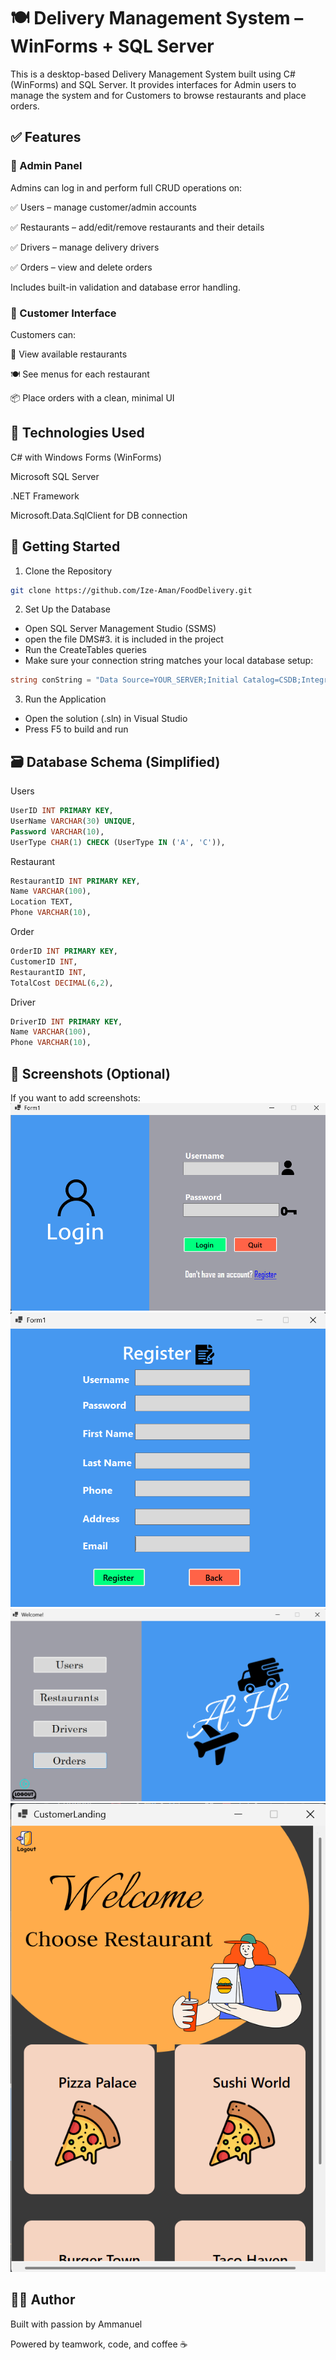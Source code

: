 # 🍽️ Delivery Management System – WinForms + SQL Server

This is a desktop-based Delivery Management System built using C# (WinForms) and SQL Server. It provides interfaces for Admin users to manage the system and for Customers to browse restaurants and place orders.

## ✅ Features

### 👤 Admin Panel

Admins can log in and perform full CRUD operations on:

✅ Users – manage customer/admin accounts

✅ Restaurants – add/edit/remove restaurants and their details

✅ Drivers – manage delivery drivers

✅ Orders – view and delete orders

Includes built-in validation and database error handling.

### 🛒 Customer Interface

Customers can:

👀 View available restaurants

🍽️ See menus for each restaurant

📦 Place orders with a clean, minimal UI

## 🧰 Technologies Used

C# with Windows Forms (WinForms)

Microsoft SQL Server

.NET Framework

Microsoft.Data.SqlClient for DB connection

## 🚀 Getting Started

1. Clone the Repository

```bash
git clone https://github.com/Ize-Aman/FoodDelivery.git
```

2. Set Up the Database

- Open SQL Server Management Studio (SSMS)
- open the file DMS#3. it is included in the project
- Run the CreateTables queries
- Make sure your connection string matches your local database setup:

```csharp
string conString = "Data Source=YOUR_SERVER;Initial Catalog=CSDB;Integrated Security=True;";
```

3. Run the Application

- Open the solution (.sln) in Visual Studio
- Press F5 to build and run

## 🗃️ Database Schema (Simplified)

Users

```sql
UserID INT PRIMARY KEY,
UserName VARCHAR(30) UNIQUE,
Password VARCHAR(10),
UserType CHAR(1) CHECK (UserType IN ('A', 'C')),
```

Restaurant

```sql
RestaurantID INT PRIMARY KEY,
Name VARCHAR(100),
Location TEXT,
Phone VARCHAR(10),
```

Order

```sql
OrderID INT PRIMARY KEY,
CustomerID INT,
RestaurantID INT,
TotalCost DECIMAL(6,2),
```

Driver

```sql
DriverID INT PRIMARY KEY,
Name VARCHAR(100),
Phone VARCHAR(10),
```

## 📸 Screenshots (Optional)

If you want to add screenshots:
![Login Page](Images/Screenshots/LoginPage.png)
![Register Page](Images/Screenshots/Register.png)
![Admin's Landing Page](Images/Screenshots/AdminLanding.png)
![Customer's Landing Page](Images/Screenshots/CustomerLanding.png)

## 👨‍💻 Author

Built with passion by Ammanuel

Powered by teamwork, code, and coffee ☕
